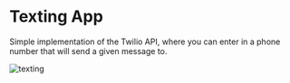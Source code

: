 # Texting App
Simple implementation of the Twilio API, where you can enter in a phone number that will send a given message to.

![texting](https://media.giphy.com/media/1dvsFX1m8gJ9CaS5rQ/giphy.gif)
